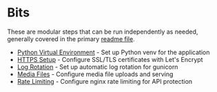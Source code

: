 # Bits

These are modular steps that can be run independently as needed, generally covered in the primary [readme file](../readme.md).

- [Python Virtual Environment](./python-venv-setup.md) - Set up Python venv for the application
- [HTTPS Setup](./https-setup.md) - Configure SSL/TLS certificates with Let's Encrypt
- [Log Rotation](./log-rotation.md) - Set up automatic log rotation for gunicorn
- [Media Files](./media-files.md) - Configure media file uploads and serving
- [Rate Limiting](./rate-limiting.md) - Configure nginx rate limiting for API protection


